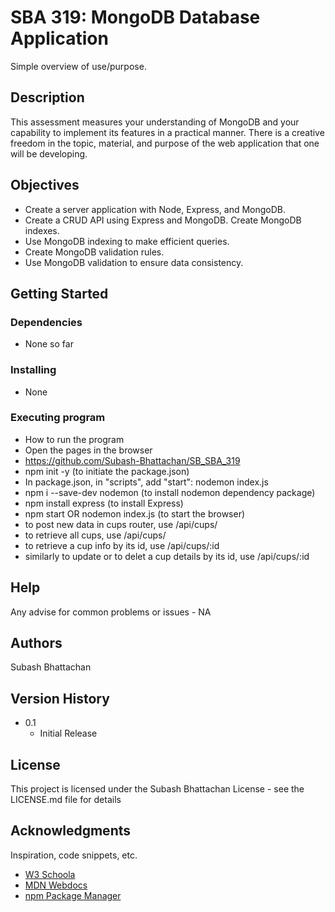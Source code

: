 # SBA 319: MongoDB Database Application

Simple overview of use/purpose.

## Description

This assessment measures your understanding of MongoDB and your capability to implement its features in a practical manner. There is a creative freedom in the topic, material, and purpose of the web application that one will be developing. 

## Objectives
* Create a server application with Node, Express, and MongoDB.
* Create a CRUD API using Express and MongoDB.
Create MongoDB indexes.
* Use MongoDB indexing to make efficient queries.
* Create MongoDB validation rules.
* Use MongoDB validation to ensure data consistency.

## Getting Started

### Dependencies

* None so far

### Installing

* None

### Executing program

* How to run the program
* Open the pages in the browser
* https://github.com/Subash-Bhattachan/SB_SBA_319
* npm init -y (to initiate the package.json)
* In package.json, in "scripts", add "start": nodemon index.js
* npm i --save-dev nodemon (to install nodemon dependency package)
* npm install express (to install Express)
* npm start OR nodemon index.js (to start the browser)
* to post new data in cups router, use /api/cups/
* to retrieve all cups, use /api/cups/ 
* to retrieve a cup info by its id, use /api/cups/:id
* similarly to update or to delet a cup details by its id, use /api/cups/:id



## Help

Any advise for common problems or issues - NA

## Authors

Subash Bhattachan

## Version History

* 0.1
    * Initial Release

## License

This project is licensed under the Subash Bhattachan License - see the LICENSE.md file for details

## Acknowledgments

Inspiration, code snippets, etc.
* [W3 Schoola](https://www.w3schools.com/)
* [MDN Webdocs](https://developer.mozilla.org/en-US/docs/Learn/Server-side/Express_Nodejs/Introduction)
* [npm Package Manager](https://nodejs.org/en/learn/getting-started/an-introduction-to-the-npm-package-manager)